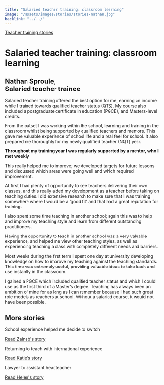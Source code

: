 ```yaml
---
title: "Salaried teacher training: classroom learning"
image: "/assets/images/stories/stories-nathan.jpg"
backlink: "../../"
---
```


<div class="content-wrapper">
    <div class="content__right">
    </div>
    <div class="content__left">
        <div class="stories">
            <p>
                <a class="backlink backlink--top" href="/life-as-a-teacher/my-story-into-teaching/teacher-training-stories">Teacher training stories</a>
            </p>
            <h1>Salaried teacher training: classroom learning</h1>
            <div class="story-header">
                <div class="story-header__thumb" style="background-image:url('/assets/images/stories/stories-nathan.jpg')"></div>
                <div class="story-header__label">
                    <h2>Nathan Sproule, <br>Salaried teacher trainee</h2>
                </div>
            </div>
            <p class="prominent">
                Salaried teacher training offered the best option for me, earning an income while I trained towards qualified teacher status (QTS). My course also included a postgraduate certificate in education (PGCE), and Masters-level credits.
            </p>
            <p>
            From the outset I was working within the school, learning and training in the classroom whilst being supported by qualified teachers and mentors. This gave me valuable experience of school life and a real feel for school. It also prepared me thoroughly for my newly qualified teacher (NQT) year.
            </p>
            <div>
                <div class="quote-block">
                    <span class="icon-quote"></span>
                    <strong class="quote-block__content"> Throughout my training year I was regularly supported by a mentor, who I met weekly<span class="icon-quote quote-close"></span></strong>
                </div>
               <p>
                  This really helped me to improve; we developed targets for future lessons and discussed which areas were going well and which required improvement.
                </p>
            </div>
            <p>
            At first I had plenty of opportunity to see teachers delivering their own classes, and this really aided my development as a teacher before taking on teaching duties.I did extensive research to make sure that I was training somewhere where I would be a ‘good fit’ and that had a great reputation for training.
            </p>
            <p>
            I also spent some time teaching in another school; again this was to help and improve my teaching style and learn from different outstanding practitioners.
            </p>
            <p>
            Having the opportunity to teach in another school was a very valuable experience, and helped me view other teaching styles, as well as experiencing teaching a class with completely different needs and barriers.
            </p>
            <p>
            Most weeks during the first term I spent one day at university developing knowledge on how to improve my teaching against the teaching standards. This time was extremely useful, providing valuable ideas to take back and use instantly in the classroom.
            </p>
            <p>
            I gained a PGCE which included qualified teacher status and which I could use as the first third of a Master’s degree. Teaching has always been an ambition of mine for as long as I can remember because I had such great role models as teachers at school. Without a salaried course, it would not have been possible.
            </p>
        </div>
    </div>
</div>

<div class="more-stories">
    <h2 class="more-stories_header strapline">More stories</h2>
    <div class="more-stories__thumbs">
        <div class="more-stories__thumbs__thumb">
            <a href="/life-as-a-teacher/my-story-into-teaching/career-changers/school-experience-helped-me-decide-to-switch">
                <div class="more-stories__thumbs__thumb__img" style="background-image:url('/assets/images/stories/stories-zainab.jpg')"></div>
            </a>
            <div class="more-stories__thumbs__thumb__content">
                <p>School experience helped me decide to switch</p>
                <a class="git-link" href="/life-as-a-teacher/my-story-into-teaching/career-changers/school-experience-helped-me-decide-to-switch">Read Zainab's story  <i class="fas fa-chevron-right"></i></a>
            </div>
        </div>
        <div class="more-stories__thumbs__thumb">
            <a href="/life-as-a-teacher/my-story-into-teaching/international-career-changers/returning-to-teaching-with-international-experience">
                <div class="more-stories__thumbs__thumb__img" style="background-image:url('/assets/images/stories/stories-katie.png')"></div>
            </a>
            <div class="more-stories__thumbs__thumb__content">
                <p>Returning to teach with international experience</p>
                <a class="git-link" href="/life-as-a-teacher/my-story-into-teaching/international-career-changers/returning-to-teaching-with-international-experience">Read Katie's story  <i class="fas fa-chevron-right"></i></a>
            </div>
        </div>
        <div class="more-stories__thumbs__thumb">
            <a href="/life-as-a-teacher/my-story-into-teaching/career-progression/lawyer-to-assistant-teacher">
                <div class="more-stories__thumbs__thumb__img" style="background-image:url('/assets/images/stories/stories-helen.jpg')"></div>
            </a>
            <div class="more-stories__thumbs__thumb__content">
                <p>Lawyer to assistant headteacher</p>
                <a class="git-link" href="/life-as-a-teacher/my-story-into-teaching/career-progression/lawyer-to-assistant-teacher">Read Helen's story <i class="fas fa-chevron-right"></i></a>
            </div>
        </div>
    </div>
</div>
